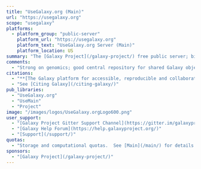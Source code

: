 ```yaml
---
title: "UseGalaxy.org (Main)"
url: "https://usegalaxy.org"
scope: "usegalaxy"
platforms:
  - platform_group: "public-server"
    platform_url: "https://usegalaxy.org"
    platform_text: "UseGalaxy.org Server (Main)"
    platform_location: US
summary: "The [Galaxy Project](/galaxy-project/) free public server; biomedical research "
comments:
  - "Strong on genomics; good central repository for shared Galaxy objects.  See [Main](/main/) for more."
citations:
  - "**[The Galaxy platform for accessible, reproducible and collaborative biomedical analyses: 2018 update](https://doi.org/10.1093/nar/gky379)**, [Enis Afgan](/people/enis-afgan/), [Dannon Baker](/people/dannon-baker/), [Bérénice Batut](http://bebatut.fr/), [Marius van den Beek](https://github.com/mvdbeek),  [Dave Bouvier](/people/dave-bouvier/), [Martin Čech](/people/marten/), [John Chilton](/people/john-chilton/), [Dave Clements](/people/dave-clements/), [Nate Coraor](/people/nate/), [Björn Grüning](/people/bjoern-gruening/), [Aysam Guerler](/people/guerler/), [Jennifer Hillman-Jackson](/people/jennifer-jackson/), [Vahid Jalili](/people/vahid-jalili/), [Helena Rasche](https://github.com/hexylena), [Nicola Soranzo](https://www.earlham.ac.uk/nicola-soranzo), [Jeremy Goecks](/people/jeremy-goecks/), [James Taylor](/people/james-taylor/), [Anton Nekrutenko](/people/anton/), and [Daniel Blankenberg](/people/dan/). *Nucleic Acids Research*, Volume 46, Issue W1, 2 July 2018, Pages W537–W544, doi:10.1093/nar/gky379"
  - "See [Citing Galaxy](/citing-galaxy/)"
pub_libraries:
  - "UseGalaxy.org"
  - "UseMain"
  - "Project"
image: "/images/logos/UseGalaxy.orgLogo600.png"
user_support:
  - "[Galaxy Project Gitter Support Channel](https://gitter.im/galaxyproject/Lobby)"
  - "[Galaxy Help Forum](https://help.galaxyproject.org/)"
  - "[Support](/support/)"
quotas:
  - "Storage and computational quotas.  See [Main](/main/) for details."
sponsors:
  - "[Galaxy Project](/galaxy-project/)"
---
```

